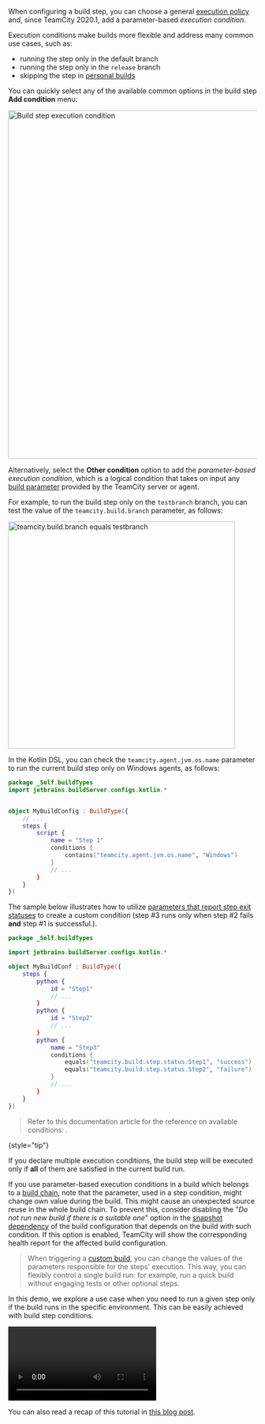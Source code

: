 [//]: # (title: Build Step Execution Conditions)
[//]: # (auxiliary-id: Build Step Execution Conditions;Build Step Conditions)

When configuring a build step, you can choose a general [execution policy](configuring-build-steps.md#Execution+Policy) and, since TeamCity 2020.1, add a parameter-based _execution condition_.

Execution conditions make builds more flexible and address many common use cases, such as:
* running the step only in the default branch
* running the step only in the `release` branch
* skipping the step in [personal builds](personal-build.md)

You can quickly select any of the available common options in the build step __Add condition__ menu:

<img src="execution-conditions.png" alt="Build step execution condition" width="706" border-effect="line"/>

Alternatively, select the __Other condition__ option to add the _parameter-based execution condition_, which is a logical condition that takes on input any [build parameter](configuring-build-parameters.md) provided by the TeamCity server or agent.

For example, to run the build step only on the `testbranch` branch, you can test the value of the `teamcity.build.branch` parameter, as follows:

<img src="execution-conditions-other.png" alt="teamcity.build.branch equals testbranch" width="460" border-effect="line"/>

In the Kotlin DSL, you can check the `teamcity.agent.jvm.os.name` parameter to run the current build step only on Windows agents, as follows:

```Kotlin
package _Self.buildTypes
import jetbrains.buildServer.configs.kotlin.*


object MyBuildConfig : BuildType({
    // ...
    steps {
        script {
            name = "Step 1"
            conditions {
                contains("teamcity.agent.jvm.os.name", "Windows")
            }
            // ...
        }
    }
})
```

The sample below illustrates how to utilize [parameters that report step exit statuses](configuring-build-steps.md#Step+Status+Parameters) to create a custom condition (step #3 runs only when step #2 fails **and** step #1 is successful.).


```Kotlin
package _Self.buildTypes

import jetbrains.buildServer.configs.kotlin.*

object MyBuildConf : BuildType({
    steps {
        python {
            id = "Step1"
            // ...
        }
        python {
            id = "Step2"
            // ...
        }
        python {
            name = "Step3"
            conditions {
                equals("teamcity.build.step.status.Step1", "success")
                equals("teamcity.build.step.status.Step2", "failure")
            }
            // ...
        }
    }
})
```

> Refer to this documentation article for the reference on available conditions: [](requirement-conditions.md).
> 
{style="tip"}

If you declare multiple execution conditions, the build step will be executed only if __all__ of them are satisfied in the current build run.

If you use parameter-based execution conditions in a build which belongs to a [build chain](build-chain.md), note that the parameter, used in a step condition, might change own value during the build. This might cause an unexpected source reuse in the whole build chain. To prevent this, consider disabling the "_Do not run new build if there is a suitable one_" option in the [snapshot dependency](snapshot-dependencies.md) of the build configuration that depends on the build with such condition. If this option is enabled, TeamCity will show the corresponding health report for the affected build configuration.

>When triggering a [custom build](running-custom-build.md), you can change the values of the parameters responsible for the steps' execution. This way, you can flexibly control a single build run: for example, run a quick build without engaging tests or other optional steps.

In this demo, we explore a use case when you need to run a given step only if the build runs in the specific environment. This can be easily achieved with build step conditions.

<video src="https://youtu.be/2muXXD2-0jg"
title="New in TeamCity 2020.2: Bitbucket Cloud Pull Request Support"/>

You can also read a recap of this tutorial in [this blog post](https://blog.jetbrains.com/teamcity/2020/07/new-in-2020-1-conditional-build-steps/).







